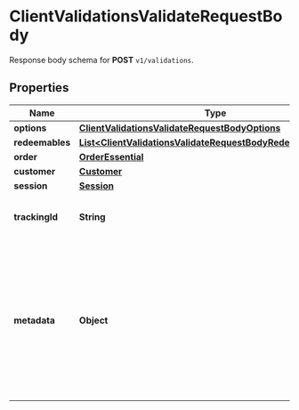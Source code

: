 

# ClientValidationsValidateRequestBody

Response body schema for **POST** `v1/validations`.

## Properties

| Name | Type | Description |
|------------ | ------------- | ------------- |
|**options** | [**ClientValidationsValidateRequestBodyOptions**](ClientValidationsValidateRequestBodyOptions.md) |  |
|**redeemables** | [**List&lt;ClientValidationsValidateRequestBodyRedeemablesItem&gt;**](ClientValidationsValidateRequestBodyRedeemablesItem.md) |  |
|**order** | [**OrderEssential**](OrderEssential.md) |  |
|**customer** | [**Customer**](Customer.md) |  |
|**session** | [**Session**](Session.md) |  |
|**trackingId** | **String** | Is correspondent to Customer&#39;s source_id |
|**metadata** | **Object** | A set of key/value pairs that you can attach to a redemption object. It can be useful for storing additional information about the redemption in a structured format. |



